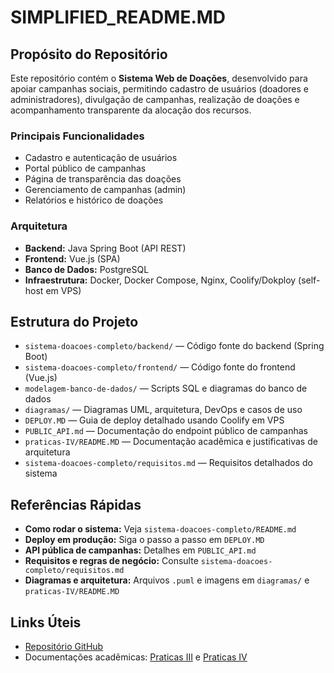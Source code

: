 # SIMPLIFIED_README.MD

## Propósito do Repositório

Este repositório contém o **Sistema Web de Doações**, desenvolvido para apoiar campanhas sociais, permitindo cadastro de usuários (doadores e administradores), divulgação de campanhas, realização de doações e acompanhamento transparente da alocação dos recursos.

### Principais Funcionalidades

- Cadastro e autenticação de usuários
- Portal público de campanhas
- Página de transparência das doações
- Gerenciamento de campanhas (admin)
- Relatórios e histórico de doações

### Arquitetura

- **Backend:** Java Spring Boot (API REST)
- **Frontend:** Vue.js (SPA)
- **Banco de Dados:** PostgreSQL
- **Infraestrutura:** Docker, Docker Compose, Nginx, Coolify/Dokploy (self-host em VPS)

## Estrutura do Projeto

- `sistema-doacoes-completo/backend/` — Código fonte do backend (Spring Boot)
- `sistema-doacoes-completo/frontend/` — Código fonte do frontend (Vue.js)
- `modelagem-banco-de-dados/` — Scripts SQL e diagramas do banco de dados
- `diagramas/` — Diagramas UML, arquitetura, DevOps e casos de uso
- `DEPLOY.MD` — Guia de deploy detalhado usando Coolify em VPS
- `PUBLIC_API.md` — Documentação do endpoint público de campanhas
- `praticas-IV/README.MD` — Documentação acadêmica e justificativas de arquitetura
- `sistema-doacoes-completo/requisitos.md` — Requisitos detalhados do sistema

## Referências Rápidas

- **Como rodar o sistema:** Veja `sistema-doacoes-completo/README.md`
- **Deploy em produção:** Siga o passo a passo em `DEPLOY.MD`
- **API pública de campanhas:** Detalhes em `PUBLIC_API.md`
- **Requisitos e regras de negócio:** Consulte `sistema-doacoes-completo/requisitos.md`
- **Diagramas e arquitetura:** Arquivos `.puml` e imagens em `diagramas/` e `praticas-IV/README.MD`

## Links Úteis

- [Repositório GitHub](https://github.com/vitorweirich/ads-praticas-extensionistas-3-2025)
- Documentações acadêmicas: [Praticas III](README.MD) e [Praticas IV](praticas-IV/README.MD)
